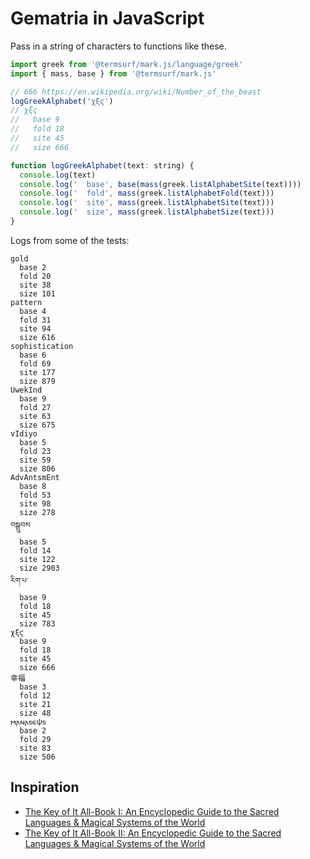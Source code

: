 
# Gematria in JavaScript

Pass in a string of characters to functions like these.

```js
import greek from '@termsurf/mark.js/language/greek'
import { mass, base } from '@termsurf/mark.js'

// 666 https://en.wikipedia.org/wiki/Number_of_the_beast
logGreekAlphabet('χξϛ')
// χξϛ
//   base 9
//   fold 18
//   site 45
//   size 666

function logGreekAlphabet(text: string) {
  console.log(text)
  console.log('  base', base(mass(greek.listAlphabetSite(text))))
  console.log('  fold', mass(greek.listAlphabetFold(text)))
  console.log('  site', mass(greek.listAlphabetSite(text)))
  console.log('  size', mass(greek.listAlphabetSize(text)))
}
```

Logs from some of the tests:

```
gold
  base 2
  fold 20
  site 38
  size 101
pattern
  base 4
  fold 31
  site 94
  size 616
sophistication
  base 6
  fold 69
  site 177
  size 879
UwekInd
  base 9
  fold 27
  site 63
  size 675
vIdiyo
  base 5
  fold 23
  site 59
  size 806
AdvAntsmEnt
  base 8
  fold 53
  site 98
  size 278
བསྒྲུབས
  base 5
  fold 14
  site 122
  size 2903
རིག་པ་
  base 9
  fold 18
  site 45
  size 783
χξϛ
  base 9
  fold 18
  site 45
  size 666
幸福
  base 3
  fold 12
  site 21
  size 48
𐌼𐌰𐌽𐌰𐍃𐌴𐌸𐍃
  base 2
  fold 29
  site 83
  size 506
```

## Inspiration

- [The Key of It All-Book I: An Encyclopedic Guide to the Sacred Languages & Magical Systems of the World](https://www.amazon.com/Key-All-Book-Encyclopedic-Languages-Llewellyns/dp/0875423183)
- [The Key of It All-Book II: An Encyclopedic Guide to the Sacred Languages & Magical Systems of the World](https://www.amazon.com/Key-All-Encyclopedic-Languages-Mysteries/dp/0875423795)
